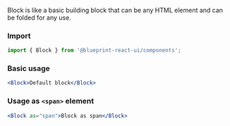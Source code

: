 Block is like a basic building block that can be any HTML element and can be folded for any use.

### Import
```jsx static
import { Block } from '@blueprint-react-ui/components';
```

### Basic usage
```jsx
<Block>Default block</Block>
```

### Usage as `<span>` element
```jsx
<Block as="span">Block as span</Block>
```
